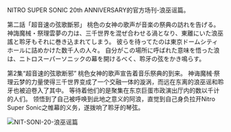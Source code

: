 

NITRO SUPER SONIC 20th ANNIVERSARY的官方场刊-浪巫谣篇。

第二話「超音速の弦歌斷邪」
桃色の女神の歌声が音楽の祭典の訪れを告げる。
神誨魔械・祭理雲夢の力は、三千世界を混ぜ合わせる渦となり、東離にいた浪巫謠と聆牙もそれに巻き込まれてしまう。
彼らを待ってたのは東京ドームシティホールに詰めかけた数千人の人々。
自分がこの場所に呼ばれた意味を悟った浪は、ニトロスーパーソニックの幕を開けるべく、聆牙の弦をかき鳴らす。

第2集“超音速的弦歌断邪”
桃色女神的歌声宣告着音乐祭典的到来。
神诲魔械·祭理云梦的力量使得三千世界变成了一个交融一体的漩涡，而远在东离的浪巫谣和聆牙也被迫卷入了其中。
等待着他们的是聚集在东京巨蛋市政演出厅内的数以千计的人们。
领悟到了自己被呼唤到此地之意义的阿浪，直觉到自己身负拉开Nitro Super Sonic之帷幕的义务，遂拨响了聆牙的琴弦。

![NIT-SONI-20-浪巫谣篇](https://wx4.sinaimg.cn/mw690/007WSd7vly1g76cp7xcp2j31hc0pqtdk.jpg)
